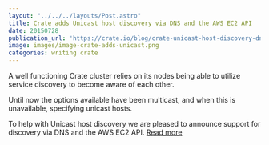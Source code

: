 ```yaml
---
layout: "../../../layouts/Post.astro"
title: Crate adds Unicast host discovery via DNS and the AWS EC2 API
date: 20150728
publication_url: 'https://crate.io/blog/crate-unicast-host-discovery-dns-aws/'
image: images/image-crate-adds-unicast.png
categories: writing crate
---
```


A well functioning Crate cluster relies on its nodes being able to utilize service discovery to become aware of each other.

Until now the options available have been multicast, and when this is unavailable, specifying unicast hosts.

To help with Unicast host discovery we are pleased to announce support for discovery via DNS and the AWS EC2 API. [Read more](ttps://crate.io/blog/crate-unicast-host-discovery-dns-aws/)
